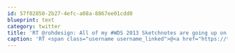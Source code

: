 ```yaml
---
id: 57f02850-2b27-4efc-a08a-8867ee01cdd0
blueprint: text
category: twitter
title: 'RT @rohdesign: All of my #WDS 2013 Sketchnotes are going up on Flickr. have a look -  flic.kr/s/aHsjGCr3tM'
caption: 'RT <span class="username username_linked">@<a href="https://twitter.com/rohdesign" title="Mike Rohde">rohdesign</a></span>: All of my <span class="hashtag hashtag_local">#<a href="http://tweettemp.darylchymko.ca/?tag=wds">WDS</a> 2013 Sketchnotes are going up on Flickr. have a look -  <a href="http://flic.kr/s/aHsjGCr3tM" title="http://flic.kr/s/aHsjGCr3tM" class="link link_untco">flic.kr/s/aHsjGCr3tM</a>'
---
```

